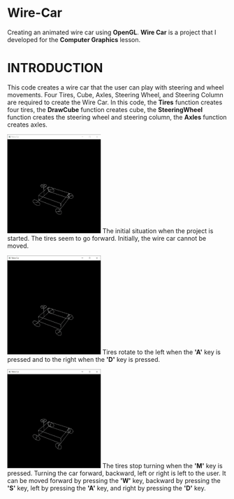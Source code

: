 # Wire-Car
Creating an animated wire car using __OpenGL__.
__Wire Car__ is a project that I developed for the __Computer Graphics__ lesson. 

# INTRODUCTION
This code creates a wire car that the user can play with steering and wheel movements. Four Tires, Cube, Axles, Steering Wheel, and Steering Column are required to create the Wire Car. In this code, the __Tires__ function creates four tires, the __DrawCube__ function creates cube, the __SteeringWheel__ function creates the steering wheel and steering column, the __Axles__ function creates axles.

<p float="left">
<img src="GIFs/default.gif" width="214" height="226"> The initial situation when the project is started. The tires seem to go forward. Initially, the wire car cannot be moved.

<img src="GIFs/left_right.gif" width="214" height="226"> Tires rotate to the left when the __'A'__ key is pressed and to the right when the __'D'__ key is pressed.

<img src="GIFs/movement.gif" width="214" height="226"> The tires stop turning when the __'M'__ key is pressed. Turning the car forward, backward, left or right is left to the user. It can be moved forward by pressing the __'W'__ key, backward by pressing the __'S'__ key, left by pressing the __'A'__ key, and right by pressing the __'D'__ key.

</p>

